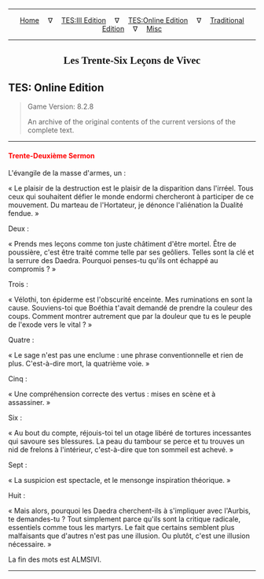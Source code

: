 
---

<!-- Jekyll Page Links -->

<center>
<a href="../../../../index.html">Home</a>
&emsp;&nabla;&emsp;
<a href="../../../index-tes3.html">TES:III Edition</a>
&emsp;&nabla;&emsp;
<a href="../../../index-teso.html">TES:Online Edition</a>
&emsp;&nabla;&emsp;
<a href="../../../index-traditional.html">Traditional Edition</a>
&emsp;&nabla;&emsp;
<a href="../../../index-misc.html">Misc</a>
</center>

<!-- Markdown Body Below: -->

---

<center>
<h2><span style="font-family:Georgia">Les Trente-Six Leçons de Vivec</span></h2>
</center>

## TES: Online Edition

> Game Version: 8.2.8
>
> An archive of the original contents of the current versions of the complete text.

---

#### <span style="color:red">Trente-Deuxième Sermon</span>

L'évangile de la masse d'armes, un :

« Le plaisir de la destruction est le plaisir de la disparition dans l'irréel. Tous ceux qui souhaitent défier le monde endormi chercheront à participer de ce mouvement. Du marteau de l'Hortateur, je dénonce l'aliénation la Dualité fendue. »

Deux :

« Prends mes leçons comme ton juste châtiment d'être mortel. Être de poussière, c'est être traité comme telle par ses geôliers. Telles sont la clé et la serrure des Daedra. Pourquoi penses-tu qu'ils ont échappé au compromis ? »

Trois :

« Vélothi, ton épiderme est l'obscurité enceinte. Mes ruminations en sont la cause. Souviens-toi que Boéthia t'avait demandé de prendre la couleur des coups. Comment montrer autrement que par la douleur que tu es le peuple de l'exode vers le vital ? »

Quatre :

« Le sage n'est pas une enclume : une phrase conventionnelle et rien de plus. C'est-à-dire mort, la quatrième voie. »

Cinq :

« Une compréhension correcte des vertus : mises en scène et à assassiner. »

Six :

« Au bout du compte, réjouis-toi tel un otage libéré de tortures incessantes qui savoure ses blessures. La peau du tambour se perce et tu trouves un nid de frelons à l'intérieur, c'est-à-dire que ton sommeil est achevé. »

Sept :

« La suspicion est spectacle, et le mensonge inspiration théorique. »

Huit :

« Mais alors, pourquoi les Daedra cherchent-ils à s'impliquer avec l'Aurbis, te demandes-tu ? Tout simplement parce qu'ils sont la critique radicale, essentiels comme tous les martyrs. Le fait que certains semblent plus malfaisants que d'autres n'est pas une illusion. Ou plutôt, c'est une illusion nécessaire. »

La fin des mots est ALMSIVI.

---
